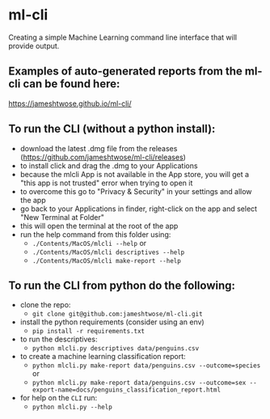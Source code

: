 # ml-cli
Creating a simple Machine Learning command line interface that will provide output.

## Examples of auto-generated reports from the ml-cli can be found here:
https://jameshtwose.github.io/ml-cli/

## To run the CLI (without a python install):
- download the latest .dmg file from the releases (https://github.com/jameshtwose/ml-cli/releases)
- to install click and drag the .dmg to your Applications
- because the mlcli App is not available in the App store, you will get a "this app is not trusted" error when trying to open it
- to overcome this go to "Privacy & Security" in your settings and allow the app
- go back to your Applications in finder, right-click on the app and select "New Terminal at Folder"
- this will open the terminal at the root of the app
- run the help command from this folder using:
  - `./Contents/MacOS/mlcli --help` or 
  - `./Contents/MacOS/mlcli descriptives --help`
  - `./Contents/MacOS/mlcli make-report --help`


## To run the CLI from python do the following:
- clone the repo:
  - `git clone git@github.com:jameshtwose/ml-cli.git`
- install the python requirements (consider using an env)
  - `pip install -r requirements.txt`
- to run the descriptives:
  - `python mlcli.py descriptives data/penguins.csv`
- to create a machine learning classification report:
  - `python mlcli.py make-report data/penguins.csv --outcome=species` or
  - `python mlcli.py make-report data/penguins.csv --outcome=sex --export-name=docs/penguins_classification_report.html`
- for help on the `CLI` run:
  - `python mlcli.py --help`
